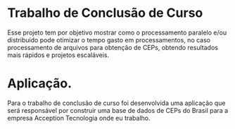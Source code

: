 # Trabalho de Conclusão de Curso
Esse projeto tem por objetivo mostrar como o processamento paralelo e/ou distribuído pode otimizar o tempo gasto em
processamentos, no caso processamento de arquivos para obtenção de CEPs, obtendo resultados mais rápidos e projetos 
escaláveis.
 
# Aplicação.
Para o trabalho de conclusão de curso foi desenvolvida uma aplicação que será responsável por construir uma base de dados
de CEPs do Brasil para a empresa Acception Tecnologia onde eu trabalho. 